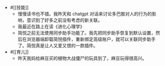 - #[[技能]]
    - 慢慢读书也不错。我昨天和 chatgpt 对话来讨论多巴胺对人的行为的影响，意识到了好多之前没有考虑的新关联。
    - 我最近在路上在读《进化心理学》
    - 简悦之前无法使用同步助手功能了。我先把同步助手恢复到默认设置，然后在浏览器端卸载简悦插件，重新绑定高级账户，就可以关联同步助手了。简悦真是让人又爱又恨的一款插件。
- #[[育儿]]
    - 昨天我妈给麻豆买的植物大战僵尸的玩具到了，麻豆玩得很高兴。
